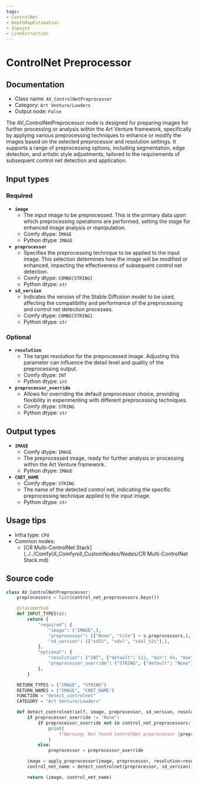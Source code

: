 ```yaml
---
tags:
- ControlNet
- DepthMapEstimation
- Inpaint
- LineExtraction
---
```


# ControlNet Preprocessor
## Documentation
- Class name: `AV_ControlNetPreprocessor`
- Category: `Art Venture/Loaders`
- Output node: `False`

The AV_ControlNetPreprocessor node is designed for preparing images for further processing or analysis within the Art Venture framework, specifically by applying various preprocessing techniques to enhance or modify the images based on the selected preprocessor and resolution settings. It supports a range of preprocessing options, including segmentation, edge detection, and artistic style adjustments, tailored to the requirements of subsequent control net detection and application.
## Input types
### Required
- **`image`**
    - The input image to be preprocessed. This is the primary data upon which preprocessing operations are performed, setting the stage for enhanced image analysis or manipulation.
    - Comfy dtype: `IMAGE`
    - Python dtype: `IMAGE`
- **`preprocessor`**
    - Specifies the preprocessing technique to be applied to the input image. This selection determines how the image will be modified or enhanced, impacting the effectiveness of subsequent control net detection.
    - Comfy dtype: `COMBO[STRING]`
    - Python dtype: `str`
- **`sd_version`**
    - Indicates the version of the Stable Diffusion model to be used, affecting the compatibility and performance of the preprocessing and control net detection processes.
    - Comfy dtype: `COMBO[STRING]`
    - Python dtype: `str`
### Optional
- **`resolution`**
    - The target resolution for the preprocessed image. Adjusting this parameter can influence the detail level and quality of the preprocessing output.
    - Comfy dtype: `INT`
    - Python dtype: `int`
- **`preprocessor_override`**
    - Allows for overriding the default preprocessor choice, providing flexibility in experimenting with different preprocessing techniques.
    - Comfy dtype: `STRING`
    - Python dtype: `str`
## Output types
- **`IMAGE`**
    - Comfy dtype: `IMAGE`
    - The preprocessed image, ready for further analysis or processing within the Art Venture framework.
    - Python dtype: `IMAGE`
- **`CNET_NAME`**
    - Comfy dtype: `STRING`
    - The name of the detected control net, indicating the specific preprocessing technique applied to the input image.
    - Python dtype: `str`
## Usage tips
- Infra type: `CPU`
- Common nodes:
    - [CR Multi-ControlNet Stack](../../ComfyUI_Comfyroll_CustomNodes/Nodes/CR Multi-ControlNet Stack.md)



## Source code
```python
class AV_ControlNetPreprocessor:
    preprocessors = list(control_net_preprocessors.keys())

    @classmethod
    def INPUT_TYPES(s):
        return {
            "required": {
                "image": ("IMAGE",),
                "preprocessor": (["None", "tile"] + s.preprocessors,),
                "sd_version": (["sd15", "sdxl", "sdxl_t2i"],),
            },
            "optional": {
                "resolution": ("INT", {"default": 512, "min": 64, "max": 2048, "step": 64}),
                "preprocessor_override": ("STRING", {"default": "None"}),
            },
        }

    RETURN_TYPES = ("IMAGE", "STRING")
    RETURN_NAMES = ("IMAGE", "CNET_NAME")
    FUNCTION = "detect_controlnet"
    CATEGORY = "Art Venture/Loaders"

    def detect_controlnet(self, image, preprocessor, sd_version, resolution=512, preprocessor_override="None"):
        if preprocessor_override != "None":
            if preprocessor_override not in control_net_preprocessors:
                print(
                    f"Warning: Not found ControlNet preprocessor {preprocessor_override}. Use {preprocessor} instead."
                )
            else:
                preprocessor = preprocessor_override

        image = apply_preprocessor(image, preprocessor, resolution=resolution)
        control_net_name = detect_controlnet(preprocessor, sd_version)

        return (image, control_net_name)

```
